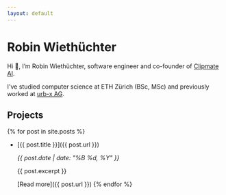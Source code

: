 ```yaml
---
layout: default
---
```

# Robin Wiethüchter
Hi 👋, I’m Robin Wiethüchter, software engineer and co-founder of [Clipmate AI](https://clipmate.ai/).

I've studied computer science at ETH Zürich (BSc, MSc) and previously worked at [urb-x AG](https://urb-x.ch/).

<!-- > [LinkedIn](https://www.linkedin.com/in/robin-wiethuchter/) [X](https://x.com/wiethix) -->

## Projects

{% for post in site.posts %}
- [{{ post.title }}]({{ post.url }})

    _{{ post.date | date: "%B %d, %Y" }}_

    {{ post.excerpt }}

    [Read more]({{ post.url }})
{% endfor %}

